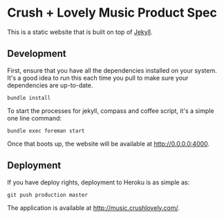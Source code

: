 # Crush + Lovely Music Product Spec

This is a static website that is built on top of [Jekyll](https://github.com/mojombo/jekyll).

## Development

First, ensure that you have all the dependencies installed on your system.  It's a good idea to run this each time you pull to make sure your dependencies are up-to-date.

```
bundle install
```

To start the processes for jekyll, compass and coffee script, it's a simple one line command:

```
bundle exec foreman start
```

Once that boots up, the website will be available at <http://0.0.0.0:4000>.

## Deployment

If you have deploy rights, deployment to Heroku is as simple as:

    git push production master

The application is available at <http://music.crushlovely.com/>.